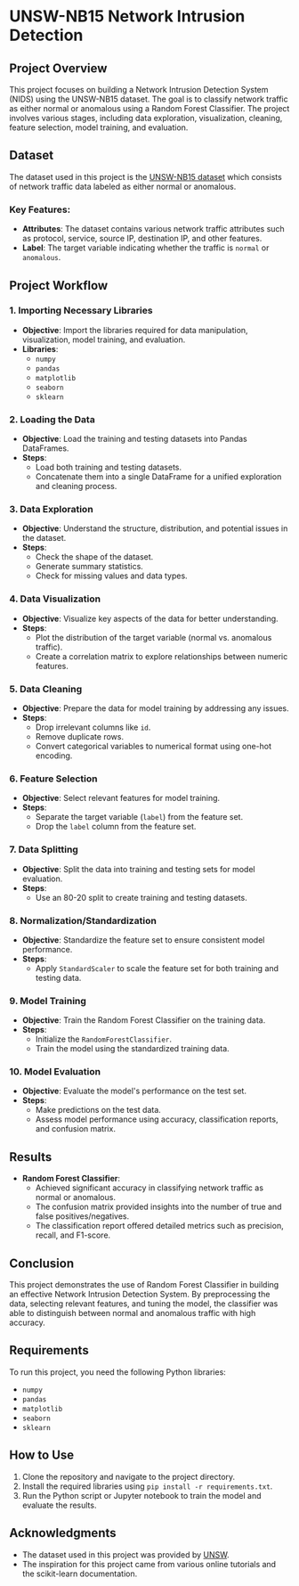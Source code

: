 # UNSW-NB15 Network Intrusion Detection

## Project Overview

This project focuses on building a Network Intrusion Detection System (NIDS) using the UNSW-NB15 dataset. The goal is to classify network traffic as either normal or anomalous using a Random Forest Classifier. The project involves various stages, including data exploration, visualization, cleaning, feature selection, model training, and evaluation.

## Dataset

The dataset used in this project is the [UNSW-NB15 dataset](https://www.kaggle.com/mrwellsdavid/unsw-nb15) which consists of network traffic data labeled as either normal or anomalous.

### Key Features:
- **Attributes**: The dataset contains various network traffic attributes such as protocol, service, source IP, destination IP, and other features.
- **Label**: The target variable indicating whether the traffic is `normal` or `anomalous`.

## Project Workflow

### 1. Importing Necessary Libraries
- **Objective**: Import the libraries required for data manipulation, visualization, model training, and evaluation.
- **Libraries**:
  - `numpy`
  - `pandas`
  - `matplotlib`
  - `seaborn`
  - `sklearn`

### 2. Loading the Data
- **Objective**: Load the training and testing datasets into Pandas DataFrames.
- **Steps**:
  - Load both training and testing datasets.
  - Concatenate them into a single DataFrame for a unified exploration and cleaning process.

### 3. Data Exploration
- **Objective**: Understand the structure, distribution, and potential issues in the dataset.
- **Steps**:
  - Check the shape of the dataset.
  - Generate summary statistics.
  - Check for missing values and data types.

### 4. Data Visualization
- **Objective**: Visualize key aspects of the data for better understanding.
- **Steps**:
  - Plot the distribution of the target variable (normal vs. anomalous traffic).
  - Create a correlation matrix to explore relationships between numeric features.

### 5. Data Cleaning
- **Objective**: Prepare the data for model training by addressing any issues.
- **Steps**:
  - Drop irrelevant columns like `id`.
  - Remove duplicate rows.
  - Convert categorical variables to numerical format using one-hot encoding.

### 6. Feature Selection
- **Objective**: Select relevant features for model training.
- **Steps**:
  - Separate the target variable (`label`) from the feature set.
  - Drop the `label` column from the feature set.

### 7. Data Splitting
- **Objective**: Split the data into training and testing sets for model evaluation.
- **Steps**:
  - Use an 80-20 split to create training and testing datasets.

### 8. Normalization/Standardization
- **Objective**: Standardize the feature set to ensure consistent model performance.
- **Steps**:
  - Apply `StandardScaler` to scale the feature set for both training and testing data.

### 9. Model Training
- **Objective**: Train the Random Forest Classifier on the training data.
- **Steps**:
  - Initialize the `RandomForestClassifier`.
  - Train the model using the standardized training data.

### 10. Model Evaluation
- **Objective**: Evaluate the model's performance on the test set.
- **Steps**:
  - Make predictions on the test data.
  - Assess model performance using accuracy, classification reports, and confusion matrix.

## Results

- **Random Forest Classifier**:
  - Achieved significant accuracy in classifying network traffic as normal or anomalous.
  - The confusion matrix provided insights into the number of true and false positives/negatives.
  - The classification report offered detailed metrics such as precision, recall, and F1-score.

## Conclusion

This project demonstrates the use of Random Forest Classifier in building an effective Network Intrusion Detection System. By preprocessing the data, selecting relevant features, and tuning the model, the classifier was able to distinguish between normal and anomalous traffic with high accuracy.

## Requirements

To run this project, you need the following Python libraries:

- `numpy`
- `pandas`
- `matplotlib`
- `seaborn`
- `sklearn`

## How to Use

1. Clone the repository and navigate to the project directory.
2. Install the required libraries using `pip install -r requirements.txt`.
3. Run the Python script or Jupyter notebook to train the model and evaluate the results.

## Acknowledgments

- The dataset used in this project was provided by [UNSW](https://www.unsw.edu.au/).
- The inspiration for this project came from various online tutorials and the scikit-learn documentation.
